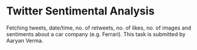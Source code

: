 # Twitter Sentimental Analysis
Fetching tweets, date/time, no. of retweets, no. of likes, no. of images and sentiments about a car company (e.g. Ferrari). This task is submitted by Aaryan Verma.
